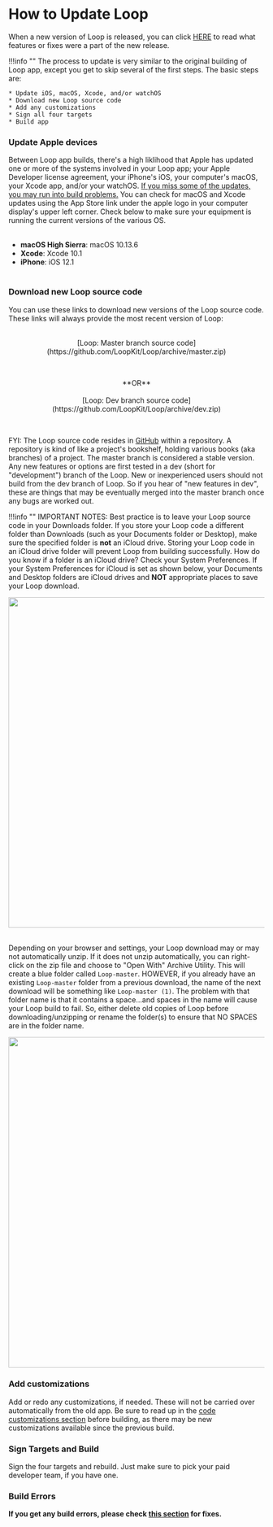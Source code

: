 # How to Update Loop

When a new version of Loop is released, you can click [HERE](https://github.com/LoopKit/Loop/releases) to read what features or fixes were a part of the new release.

!!!info ""
    The process to update is very similar to the original building of Loop app, except you get to skip several of the first steps.  The basic steps are:

    * Update iOS, macOS, Xcode, and/or watchOS
    * Download new Loop source code
    * Add any customizations
    * Sign all four targets
    * Build app

### Update Apple devices

Between Loop app builds, there's a high liklihood that Apple has updated one or more of the systems involved in your Loop app; your Apple Developer license agreement, your iPhone's iOS, your computer's macOS, your Xcode app, and/or your watchOS.  <u>If you miss some of the updates, you may run into build problems.</u>  You can check for macOS and Xcode updates using the App Store link under the apple logo in your computer display's upper left corner.  Check below to make sure your equipment is running the current versions of the various OS.</br></br>

* **macOS High Sierra**: macOS 10.13.6</br>
* **Xcode**: Xcode 10.1</br>
* **iPhone**: iOS 12.1</br></br>

### Download new Loop source code

You can use these links to download new versions of the Loop source code.  These links will always provide the most recent version of Loop:
</br></br>
<p align="center">
[Loop: Master branch source code](https://github.com/LoopKit/Loop/archive/master.zip)
</p></br>
<p align="center">
**OR**</br></br>
[Loop: Dev branch source code](https://github.com/LoopKit/Loop/archive/dev.zip)
</p></br>

FYI: The Loop source code resides in [GitHub](https://github.com/LoopKit/Loop) within a repository.  A repository is kind of like a project's bookshelf, holding various books (aka branches) of a project.  The master branch is considered a stable version.  Any new features or options are first tested in a dev (short for "development") branch of the Loop.  New or inexperienced users should not build from the dev branch of Loop.  So if you hear of "new features in dev", these are things that may be eventually merged into the master branch once any bugs are worked out.

!!!info ""
    IMPORTANT NOTES: Best practice is to leave your Loop source code in your Downloads folder.  If you store your Loop code a different folder than Downloads (such as your Documents folder or Desktop), make sure the specified folder is **not** an iCloud drive.  Storing your Loop code in an iCloud drive folder will prevent Loop from building successfully.  How do you know if a folder is an iCloud drive?  Check your System Preferences.  If your System Preferences for iCloud is set as shown below, your Documents and Desktop folders are iCloud drives and **NOT** appropriate places to save your Loop download.
    <p align="center">
    <img src="../img/icloud-drive.png" width="650">
    </p></br>
    Depending on your browser and settings, your Loop download may or may not automatically unzip.  If it does not unzip automatically, you can right-click on the zip file and choose to "Open With" Archive Utility.  This will create a blue folder called `Loop-master`.  HOWEVER, if you already have an existing `Loop-master` folder from a previous download, the name of the next download will be something like `Loop-master (1)`.  The problem with that folder name is that it contains a space...and spaces in the name will cause your Loop build to fail.  So, either delete old copies of Loop before downloading/unzipping or rename the folder(s) to ensure that NO SPACES are in the folder name.
    <p align="center">
    <img src="../img/folder-name.png" width="650">
    </p>

### Add customizations

Add or redo any customizations, if needed.  These will not be carried over automatically from the old app.  Be sure to read up in the [code customizations section](/setup/update/updating/#add-customizations) before building, as there may be new customizations available since the previous build.

### Sign Targets and Build

Sign the four targets and rebuild.  Just make sure to pick your paid developer team, if you have one.

### Build Errors

**If you get any build errors, please check [this section](https://loopkit.github.io/loopdocs/setup/build/build_errors/) for fixes.**




